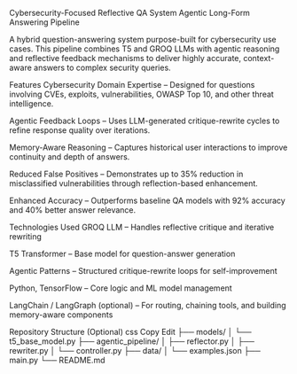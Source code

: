 Cybersecurity-Focused Reflective QA System
Agentic Long-Form Answering Pipeline

A hybrid question-answering system purpose-built for cybersecurity use cases. This pipeline combines T5 and GROQ LLMs with agentic reasoning and reflective feedback mechanisms to deliver highly accurate, context-aware answers to complex security queries.

Features
Cybersecurity Domain Expertise – Designed for questions involving CVEs, exploits, vulnerabilities, OWASP Top 10, and other threat intelligence.

Agentic Feedback Loops – Uses LLM-generated critique-rewrite cycles to refine response quality over iterations.

Memory-Aware Reasoning – Captures historical user interactions to improve continuity and depth of answers.

Reduced False Positives – Demonstrates up to 35% reduction in misclassified vulnerabilities through reflection-based enhancement.

Enhanced Accuracy – Outperforms baseline QA models with 92% accuracy and 40% better answer relevance.

Technologies Used
GROQ LLM – Handles reflective critique and iterative rewriting

T5 Transformer – Base model for question-answer generation

Agentic Patterns – Structured critique-rewrite loops for self-improvement

Python, TensorFlow – Core logic and ML model management

LangChain / LangGraph (optional) – For routing, chaining tools, and building memory-aware components

Repository Structure (Optional)
css
Copy
Edit
├── models/
│   └── t5_base_model.py
├── agentic_pipeline/
│   ├── reflector.py
│   ├── rewriter.py
│   └── controller.py
├── data/
│   └── examples.json
├── main.py
└── README.md
